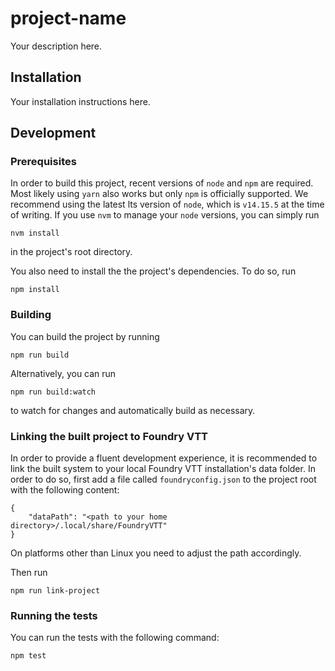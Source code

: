 # project-name

Your description here.

## Installation

Your installation instructions here.

## Development

### Prerequisites

In order to build this project, recent versions of `node` and `npm` are
required. Most likely using `yarn` also works but only `npm` is officially
supported. We recommend using the latest lts version of `node`, which is
`v14.15.5` at the time of writing. If you use `nvm` to manage your `node`
versions, you can simply run

```
nvm install
```

in the project's root directory.

You also need to install the the project's dependencies. To do so, run

```
npm install
```

### Building

You can build the project by running

```
npm run build
```

Alternatively, you can run

```
npm run build:watch
```

to watch for changes and automatically build as necessary.

### Linking the built project to Foundry VTT

In order to provide a fluent development experience, it is recommended to link
the built system to your local Foundry VTT installation's data folder. In order
to do so, first add a file called `foundryconfig.json` to the project root with
the following content:

```
{
    "dataPath": "<path to your home directory>/.local/share/FoundryVTT"
}
```

On platforms other than Linux you need to adjust the path accordingly.

Then run

```
npm run link-project
```

### Running the tests

You can run the tests with the following command:

```
npm test
```
